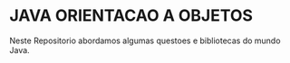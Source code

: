 # JAVA ORIENTACAO A OBJETOS 
Neste Repositorio abordamos algumas questoes e bibliotecas do mundo Java.
